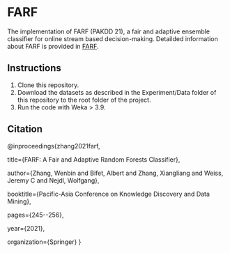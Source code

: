 # FARF
The implementation of FARF (PAKDD 21), a fair and adaptive ensemble classifier for online stream based decision-making. Detailded information about FARF is provided in [FARF](https://link.springer.com/chapter/10.1007/978-3-030-75765-6_20).  

## Instructions
1. Clone this repository.
2. Download the datasets as described in the Experiment/Data folder of this repository to the root folder of the project.
3. Run the code with Weka > 3.9.  
      
  
## Citation
@inproceedings{zhang2021farf,

title={FARF: A Fair and Adaptive Random Forests Classifier},

author={Zhang, Wenbin and Bifet, Albert and Zhang, Xiangliang and Weiss, Jeremy C and Nejdl, Wolfgang},

booktitle={Pacific-Asia Conference on Knowledge Discovery and Data Mining},

pages={245--256},

year={2021},

organization={Springer}
}
